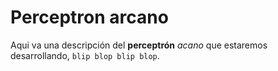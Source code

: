 # Perceptron arcano

Aqui va una descripción del **perceptrón** *acano* que estaremos desarrollando, `blip blop blip blop`.